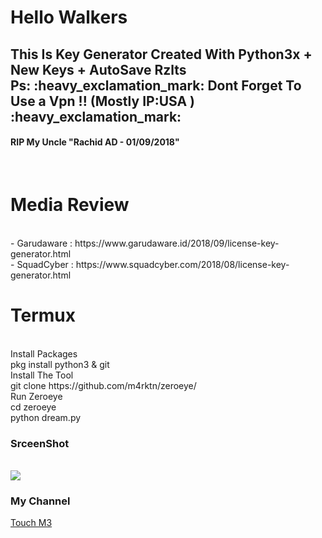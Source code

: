 # Hello Walkers 
<h2>This Is Key Generator Created With Python3x + New Keys + AutoSave Rzlts <br>
Ps: :heavy_exclamation_mark: Dont Forget To Use a Vpn !! (Mostly IP:USA ) :heavy_exclamation_mark:<br></h3>
<h4><b>RIP My Uncle "Rachid AD - 01/09/2018"</b></h4><br>
<h1>Media Review</h1><br>
- Garudaware : https://www.garudaware.id/2018/09/license-key-generator.html<br>
- SquadCyber : https://www.squadcyber.com/2018/08/license-key-generator.html<br>
<h1>Termux</h1><br>
Install Packages<br>
	pkg install python3 & git<br>
Install The Tool<br>
	git clone https://github.com/m4rktn/zeroeye/<br>
Run Zeroeye <br>
	cd zeroeye<br>
	python dream.py<br>
<h3>SrceenShot</h3><br>
<img src="https://i.imgur.com/8DJ2HXD.png" />
<h3>My Channel</h3>
<a href="https://www.youtube.com/channel/UCMfsphLQJCE79Pr7JCqzJiw" target="_blank">Touch M3</a>

